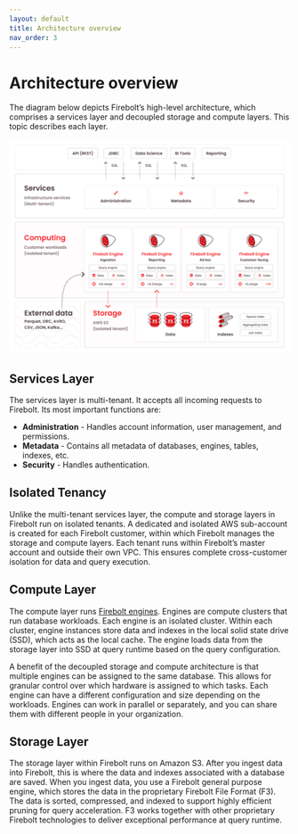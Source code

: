 ```yaml
---
layout: default
title: Architecture overview
nav_order: 3
---
```


# Architecture overview

The diagram below depicts Firebolt’s high-level architecture, which comprises a services layer and decoupled storage and compute layers. This topic describes each layer.

![Firebolt Architecture](assets/images/fireboltarchitecture.png)

## Services Layer

The services layer is multi-tenant. It accepts all incoming requests to Firebolt. Its most important functions are:

* **Administration** - Handles account information, user management, and permissions.
* **Metadata** - Contains all metadata of databases, engines, tables, indexes, etc.
* **Security** - Handles authentication.

## Isolated Tenancy

Unlike the multi-tenant services layer, the compute and storage layers in Firebolt run on isolated tenants. A dedicated and isolated AWS sub-account is created for each Firebolt customer, within which Firebolt manages the storage and compute layers. Each tenant runs within Firebolt’s master account and outside their own VPC. This ensures complete cross-customer isolation for data and query execution.

## Compute Layer

The compute layer runs [Firebolt engines](working-with-engines/). Engines are compute clusters that run database workloads. Each engine is an isolated cluster. Within each cluster, engine instances store data and indexes in the local solid state drive (SSD), which acts as the local cache. The engine loads data from the storage layer into SSD at query runtime based on the query configuration.

A benefit of the decoupled storage and compute architecture is that multiple engines can be assigned to the same database. This allows for granular control over which hardware is assigned to which tasks. Each engine can have a different configuration and size depending on the workloads. Engines can work in parallel or separately, and you can share them with different people in your organization.

## Storage Layer

The storage layer within Firebolt runs on Amazon S3. After you ingest data into Firebolt, this is where the data and indexes associated with a database are saved. When you ingest data, you use a Firebolt general purpose engine, which stores the data in the proprietary Firebolt File Format (F3). The data is sorted, compressed, and indexed to support highly efficient pruning for query acceleration. F3 works together with other proprietary Firebolt technologies to deliver exceptional performance at query runtime.&#x20;
